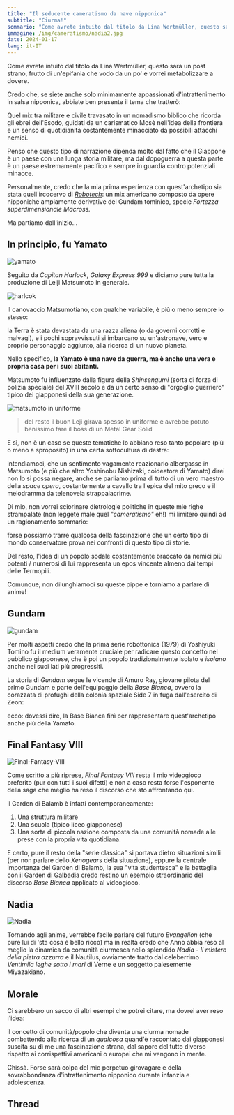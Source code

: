 ```yaml
---
title: "Il seducente cameratismo da nave nipponica"
subtitle: "Ciurma!"
sommario: "Come avrete intuito dal titolo da Lina Wertmüller, questo sarà un post strano, frutto di un'epifania che vodo da un po' e vorrei metabolizzare a dovere."
immagine: /img/cameratismo/nadia2.jpg
date: 2024-01-17
lang: it-IT
---
```


Come avrete intuito dal titolo da Lina Wertmüller, questo sarà un post strano, frutto di un'epifania che vodo da un po' e vorrei metabolizzare a dovere.

Credo che, se siete anche solo minimamente appassionati d'intrattenimento in salsa nipponica, abbiate ben presente il tema che tratterò:

Quel mix tra militare e civile travasato in un nomadismo biblico che ricorda gli ebrei dell'Esodo, guidati da un carismatico Mosè nell'idea della frontiera e un senso di quotidianità costantemente minacciato da possibili attacchi nemici.

Penso che questo tipo di narrazione dipenda molto dal fatto che il Giappone è un paese con una lunga storia militare, ma dal dopoguerra a questa parte è un paese estremamente pacifico e sempre in guardia contro potenziali minacce.

Personalmente, credo che la mia prima esperienza con quest'archetipo sia stata quell'ircocervo di [_Robotech_](https://it.wikipedia.org/wiki/Robotech): un mix americano composto da opere nipponiche ampiamente derivative del Gundam tominico, specie _Fortezza superdimensionale Macross._

Ma partiamo dall'inizio...

## In principio, fu Yamato

![yamato](/img/cameratismo/yamato.jpg)

Seguito da _Capitan Harlock_, _Galaxy Express 999_ e diciamo pure tutta la produzione di Leiji Matsumoto in generale.

![harlcok](/img/cameratismo/harlock.jpg)

Il canovaccio Matsumotiano, con qualche variabile, è più o meno sempre lo stesso: 

la Terra è stata devastata da una razza aliena (o da governi corrotti e malvagi), e i pochi sopravvissuti si imbarcano su un'astronave, vero e proprio personaggio aggiunto, alla ricerca di un nuovo pianeta.

Nello specifico, **la Yamato è una nave da guerra, ma è anche una vera e propria casa per i suoi abitanti.** 

Matsumoto fu influenzato dalla figura della _Shinsengumi_ (sorta di forza di polizia speciale) del XVIII secolo e da un certo senso di "orgoglio guerriero" tipico dei giapponesi della sua generazione. 

![matsumoto in uniforme](/img/cameratismo/matsumoto.jpg)
> del resto il buon Leji girava spesso in uniforme e avrebbe potuto benissimo fare il boss di un Metal Gear Solid

E sì, non è un caso se queste tematiche lo abbiano reso tanto popolare (più o meno a sproposito) in una certa sottocultura di destra:

intendiamoci, che un sentimento vagamente reazionario albergasse in Matsumoto (e più che altro Yoshinobu Nishizaki, coideatore di Yamato) direi non lo si possa negare, anche se parliamo prima di tutto di un vero maestro della _space opera_, costantemente a cavallo tra l'epica del mito greco e il melodramma da telenovela strappalacrime.

Di mio, non vorrei sciorinare dietrologie politiche in queste mie righe strampalate (non leggete male quel _"cameratismo"_ eh!) mi limiterò quindi ad un ragionamento sommario: 

forse possiamo trarre qualcosa della fascinazione che un certo tipo di mondo conservatore prova nei confronti di questo tipo di storie.

Del resto, l'idea di un popolo sodale costantemente braccato da nemici più potenti / numerosi di lui rappresenta un epos vincente almeno dai tempi delle Termopili.

Comunque, non dilunghiamoci su queste pippe e torniamo a parlare di anime!

## Gundam

![gundam](/img/cameratismo/gundam.jpg)

Per molti aspetti credo che la prima serie robottonica (1979) di Yoshiyuki Tomino fu il medium veramente cruciale per radicare questo concetto nel pubblico giapponese, che è poi un popolo tradizionalmente isolato e _isolano_ anche nei suoi lati più progressiti.

La storia di _Gundam_ segue le vicende di Amuro Ray, giovane pilota del primo Gundam e parte dell'equipaggio della _Base Bianca_, ovvero la corazzata di profughi della colonia spaziale Side 7 in fuga dall'esercito di Zeon:

ecco: dovessi dire, la Base Bianca finì per rappresentare quest'archetipo anche più della Yamato.

## Final Fantasy VIII

![Final-Fantasy-VIII](/img/cameratismo/ff8.jpg)

Come [scritto a più riprese](/posts/ita/Final-Fantasy-VIII), _Final Fantasy VIII_ resta il mio videogioco preferito (pur con tutti i suoi difetti) e non a caso resta forse l'esponente della saga che meglio ha reso il discorso che sto affrontando qui.

il Garden di Balamb è infatti contemporaneamente:

1. Una struttura militare
2. Una scuola (tipico liceo giapponese)
3. Una sorta di piccola nazione composta da una comunità nomade alle prese con la propria vita quotidiana.

E certo, pure il resto della "serie classica" si portava dietro situazioni simili (per non parlare dello _Xenogears_ della situazione), eppure la centrale importanza del Garden di Balamb, la sua "vita studentesca" e la battaglia con il Garden di Galbadia credo restino un esempio straordinario del discorso _Base Bianca_ applicato al videogioco.

## Nadia

![Nadia](/img/cameratismo/nadia.jpg)

Tornando agli anime, verrebbe facile parlare del futuro _Evangelion_ (che pure lui di 'sta cosa è bello ricco) ma in realtà credo che Anno abbia reso al meglio la dinamica da comunità ciurmesca nello splendido _Nadia - Il mistero della pietra azzurra_ e il Nautilus, ovviamente tratto dal celeberrimo _Ventimila leghe sotto i mari_ di Verne e un soggetto palesemente Miyazakiano.

## Morale

Ci sarebbero un sacco di altri esempi che potrei citare, ma dovrei aver reso l'idea: 

il concetto di comunità/popolo che diventa una ciurma nomade combattendo alla ricerca di un _qualcosa_ quand'è raccontato dai giapponesi suscita su di me una fascinazione strana, dal sapore del tutto diverso rispetto ai corrispettivi americani o europei che mi vengono in mente.

Chissà. Forse sarà colpa del mio perpetuo girovagare e della sovrabbondanza d'intrattenimento nipponico durante infanzia e adolescenza.

## Thread